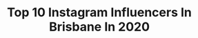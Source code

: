 ---
title: Top 10 Instagram Influencers In Brisbane In 2020
description: >-
  Find top Instagram influencers in Brisbane in 2020. Most popular hashtags: # #supportlocal #goldcoast #australia.
platform: Instagram
profiles:
  - username: "hxodu"
    fullname: >-
      hd | Australia
    location: "Australia"
    followers: 5154
    engagement: 1169
    commentsToLikes: 0.145359
    id: ck5q5xw38v2sz0i11yyt3wa7w
    verified: false
    hashtags: "#mybrisbane, #nsw, #destinationgoldcoast, #takemetoaustralia"
  - username: "brisbane"
    fullname: >-
      @BRISBANE
    location: "Australia"
    followers: 103163
    engagement: 239
    commentsToLikes: 0.053180
    id: ck0vvol3uq2010i19y8idrc27
    verified: false
    hashtags: "#preservativefree, #noaddedsugar, #mybrisbane, #supportlocal"
  - username: "lakotaajohnson"
    fullname: >-
      Lakota 🐒
    location: "Australia"
    followers: 233761
    engagement: 1463
    commentsToLikes: 0.052054
    id: ck5pz6ygfzit90i11p2m4e0y3
    verified: false
    hashtags: "#suspiciousantwerppartner, #pumaau, #outfit"
  - username: "morgsfit"
    fullname: >-
      Morgan Dor | Fitness Model
    location: "Australia"
    followers: 5749
    engagement: 1852
    commentsToLikes: 0.086208
    id: ck9haszqte0200j78nmeaj38h
    verified: false
    hashtags: ""
  - username: "jennybeeen"
    fullname: >-
      Jenny Blenk | Content Creator
    location: "Australia"
    followers: 5399
    engagement: 1281
    commentsToLikes: 0.331764
    id: ck5honakipv940i114q4oggvy
    verified: false
    hashtags: "#photoshoot, #brisbanenanny, #giveaway, #outfitgoals"
  - username: "candice3lise__"
    fullname: >-
      CANDICE 🦋
    location: "Australia"
    followers: 10509
    engagement: 984
    commentsToLikes: 0.389739
    id: ckap42c1b5j8i0i78100qqryc
    verified: false
    hashtags: "#dairyfree, #cashew, #missyempire, #dessert"
  - username: "samanthaburyy"
    fullname: >-
      S A M A N T H A   B U R Y
    location: "Australia"
    followers: 48271
    engagement: 1459
    commentsToLikes: 0.030346
    id: ck6tyauq32nlk0j71n70nlpwa
    verified: false
    hashtags: "#loungeunderwear, #28dayisochallenge, #glassons, #fitazfk"
  - username: "lindsayxlinay"
    fullname: >-
      
    location: "Australia"
    followers: 9043
    engagement: 895
    commentsToLikes: 0.074947
    id: ck5cj4p0qtz3l0i114cbacz7j
    verified: false
    hashtags: "#selfisolating, #oneempirebabe, #oscarwylee"
  - username: "erika_gage"
    fullname: >-
      ERIKA GAGE
    location: "Australia"
    followers: 12067
    engagement: 808
    commentsToLikes: 0.088531
    id: ck0w57kv52aff0i1973xztsc8
    verified: false
    hashtags: ""
  - username: "charlotte.thompson"
    fullname: >-
      char ♡
    location: "Australia"
    followers: 26232
    engagement: 377
    commentsToLikes: 0.071655
    id: ck0vwfn7jtgm20i191omvipcr
    verified: false
    hashtags: ""
---